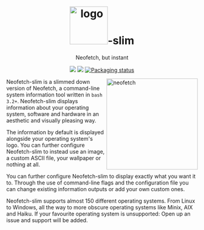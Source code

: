 <h1 align="center"><img src="https://i.imgur.com/ZQI2EYz.png" alt="logo" height="100px">-slim</h1>
<p align="center">Neofetch, but instant</p>

<p align="center">
<a href="./LICENSE.md"><img src="https://img.shields.io/badge/license-MIT-blue.svg"></a>
<a href="https://github.com/dylanaraps/neofetch/releases"><img src="https://img.shields.io/github/release/dylanaraps/neofetch.svg"></a>
<a href="https://repology.org/metapackage/neofetch"><img src="https://repology.org/badge/tiny-repos/neofetch.svg" alt="Packaging status"></a>
</p>

<img src="https://i.imgur.com/GFmC5Ad.png" alt="neofetch" align="right" height="240px">

Neofetch-slim is a slimmed down version of Neofetch, a command-line system information tool written in `bash 3.2+`. Neofetch-slim displays information about your operating system, software and hardware in an aesthetic and visually pleasing way.

The information by default is displayed alongside your operating system's logo. You can further configure Neofetch-slim to instead use an image, a custom ASCII file, your wallpaper or nothing at all.

You can further configure Neofetch-slim to display exactly what you want it to. Through the use of command-line flags and the configuration file you can change existing information outputs or add your own custom ones.

Neofetch-slim supports almost 150 different operating systems. From Linux to Windows, all the way to more obscure operating systems like Minix, AIX and Haiku. If your favourite operating system is unsupported: Open up an issue and support will be added.
